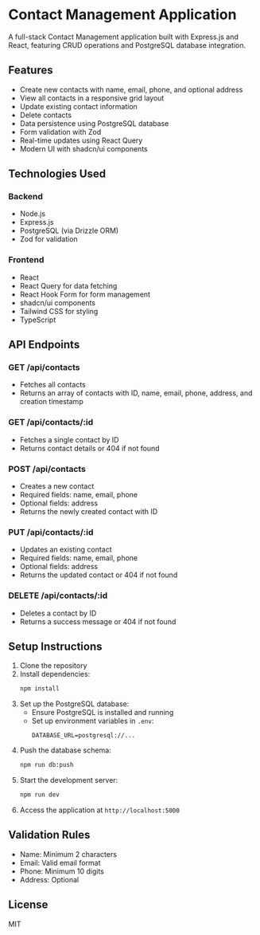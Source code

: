 # Contact Management Application

A full-stack Contact Management application built with Express.js and React, featuring CRUD operations and PostgreSQL database integration.

## Features

- Create new contacts with name, email, phone, and optional address
- View all contacts in a responsive grid layout
- Update existing contact information
- Delete contacts
- Data persistence using PostgreSQL database
- Form validation with Zod
- Real-time updates using React Query
- Modern UI with shadcn/ui components

## Technologies Used

### Backend
- Node.js
- Express.js
- PostgreSQL (via Drizzle ORM)
- Zod for validation

### Frontend
- React
- React Query for data fetching
- React Hook Form for form management
- shadcn/ui components
- Tailwind CSS for styling
- TypeScript

## API Endpoints

### GET /api/contacts
- Fetches all contacts
- Returns an array of contacts with ID, name, email, phone, address, and creation timestamp

### GET /api/contacts/:id
- Fetches a single contact by ID
- Returns contact details or 404 if not found

### POST /api/contacts
- Creates a new contact
- Required fields: name, email, phone
- Optional fields: address
- Returns the newly created contact with ID

### PUT /api/contacts/:id
- Updates an existing contact
- Required fields: name, email, phone
- Optional fields: address
- Returns the updated contact or 404 if not found

### DELETE /api/contacts/:id
- Deletes a contact by ID
- Returns a success message or 404 if not found

## Setup Instructions

1. Clone the repository
2. Install dependencies:
   ```bash
   npm install
   ```
3. Set up the PostgreSQL database:
   - Ensure PostgreSQL is installed and running
   - Set up environment variables in `.env`:
     ```
     DATABASE_URL=postgresql://...
     ```
4. Push the database schema:
   ```bash
   npm run db:push
   ```
5. Start the development server:
   ```bash
   npm run dev
   ```
6. Access the application at `http://localhost:5000`

## Validation Rules

- Name: Minimum 2 characters
- Email: Valid email format
- Phone: Minimum 10 digits
- Address: Optional

## License

MIT
